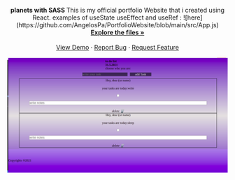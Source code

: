 






<p  align="center">

  <p align="center">
  <strong> planets with SASS </strong>
This is my official portfolio Website that i created using React.
examples of useState useEffect and useRef :
![here](https://github.com/AngelosPa/PortfolioWebsite/blob/main/src/App.js)
    <br />
    <a href="https://github.com/AngelosPa/PortfolioWebsite/tree/main/src"><strong>Explore the files »</strong></a>
    <br />
    <br />
    <a href="https://angelospa.github.io/PortfolioWebsite/">View Demo</a>
    ·
    <a href="https://github.com/github_username/repo_name/issues">Report Bug</a>
    ·
    <a href="https://github.com/github_username/repo_name/issues">Request Feature</a>
  </p>
</p>

![check here](todoapp.png)
